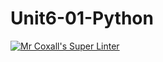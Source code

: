# Unit6-01-Python
[![Mr Coxall's Super Linter](https://github.com/ICS3U-C-Programming-JulienL/Unit6-01-Python/workflows/Mr%20Coxall's%20Super%20Linter/badge.svg)](https://github.com/ICS3U-C-Programming-JulienL/Unit6-01-Python/actions/)
